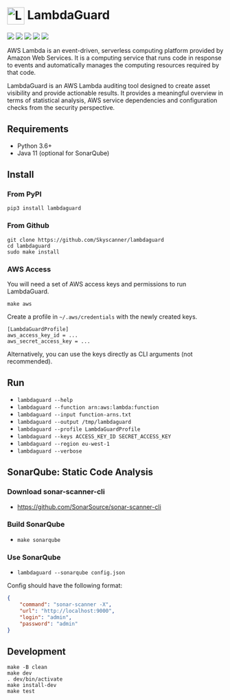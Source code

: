 # <img src="lambdaguard/assets/logo.png" width="40px" style="vertical-align:middle" alt="LambdaGuard" style=""> LambdaGuard

[![](https://img.shields.io/pypi/v/LambdaGuard.svg)](https://pypi.python.org/pypi/LambdaGuard/)
[![](https://github.com/Skyscanner/LambdaGuard/workflows/build/badge.svg)](https://github.com/Skyscanner/LambdaGuard/actions)
[![](https://img.shields.io/github/issues/Skyscanner/LambdaGuard)](https://github.com/Skyscanner/LambdaGuard/issues)
[![](https://img.shields.io/github/issues-pr/Skyscanner/LambdaGuard)](https://github.com/Skyscanner/LambdaGuard/pulls)
[![](https://img.shields.io/pypi/dm/LambdaGuard)](https://img.shields.io/pypi/dm/LambdaGuard)

AWS Lambda is an event-driven, serverless computing platform provided by Amazon Web Services. It is a computing service that runs code in response to events and automatically manages the computing resources required by that code. 

LambdaGuard is an AWS Lambda auditing tool designed to create asset visibility and provide actionable results. It provides a meaningful overview in terms of statistical analysis, AWS service dependencies and configuration checks from the security perspective.

## Requirements
- Python 3.6+
- Java 11 (optional for SonarQube)

## Install

### From PyPI
```
pip3 install lambdaguard
```

### From Github
```
git clone https://github.com/Skyscanner/lambdaguard
cd lambdaguard
sudo make install
```

### AWS Access
You will need a set of AWS access keys and permissions to run LambdaGuard.
```
make aws
```
Create a profile in `~/.aws/credentials` with the newly created keys. 
```
[LambdaGuardProfile]
aws_access_key_id = ...
aws_secret_access_key = ...
```
Alternatively, you can use the keys directly as CLI arguments (not recommended).

## Run
- `lambdaguard --help`
- `lambdaguard --function arn:aws:lambda:function`
- `lambdaguard --input function-arns.txt`
- `lambdaguard --output /tmp/lambdaguard`
- `lambdaguard --profile LambdaGuardProfile`
- `lambdaguard --keys ACCESS_KEY_ID SECRET_ACCESS_KEY`
- `lambdaguard --region eu-west-1`
- `lambdaguard --verbose`

## SonarQube: Static Code Analysis

### Download sonar-scanner-cli
- https://github.com/SonarSource/sonar-scanner-cli

### Build SonarQube
- `make sonarqube`

### Use SonarQube
- `lambdaguard --sonarqube config.json`

Config should have the following format:

```json
{
    "command": "sonar-scanner -X",
    "url": "http://localhost:9000",
    "login": "admin",
    "password": "admin"
}
```

## Development
```
make -B clean
make dev
. dev/bin/activate
make install-dev
make test
```
